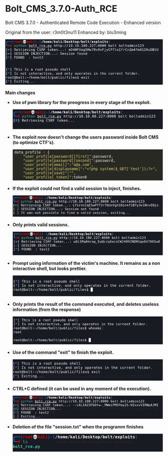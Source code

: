 # Bolt_CMS_3.7.0-Auth_RCE
Bolt CMS 3.7.0 - Authenticated Remote Code Execution - Enhanced version

Original from the user: r3m0t3nu11
Enhanced by: blu3ming

![0]

**Main changes**

+ **Use of pwn library for the preogress in every stage of the exploit.**

    ![1]
  
+ **The exploit now doesn't change the users password inside Bolt CMS (to optimize CTF's).**

    ![2]
    
+ **If the exploit could not find a valid session to inject, finishes.**

    ![3]
    
+ **Only prints valid sessions.**

    ![4]
    
+ **Prompt using information of the victim's machine. It remains as a non interactive shell, but looks prettier.**

    ![5]
    
+ **Only prints the result of the command executed, and deletes useless information (from the response)**

    ![6]
    
+ **Use of the command "exit" to finish the exploit.**

    ![7]
    
+ **CTRL+C defined (it can be used in any moment of the execution).**

    ![8]
    
+ **Deletion of the file "session.txt" when the programm finishes**

    ![9]
    
[0]:./images/0.png
[1]:./images/1.png
[2]:./images/2.png
[3]:./images/3.png
[4]:./images/4.png
[5]:./images/5.png
[6]:./images/6.png
[7]:./images/7.png
[8]:./images/8.png
[9]:./images/9.png
